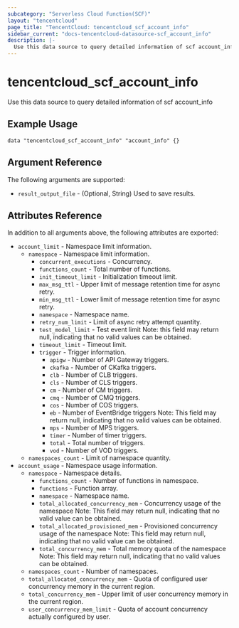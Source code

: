 ```yaml
---
subcategory: "Serverless Cloud Function(SCF)"
layout: "tencentcloud"
page_title: "TencentCloud: tencentcloud_scf_account_info"
sidebar_current: "docs-tencentcloud-datasource-scf_account_info"
description: |-
  Use this data source to query detailed information of scf account_info
---
```


# tencentcloud_scf_account_info

Use this data source to query detailed information of scf account_info

## Example Usage

```hcl
data "tencentcloud_scf_account_info" "account_info" {}
```

## Argument Reference

The following arguments are supported:

* `result_output_file` - (Optional, String) Used to save results.

## Attributes Reference

In addition to all arguments above, the following attributes are exported:

* `account_limit` - Namespace limit information.
  * `namespace` - Namespace limit information.
    * `concurrent_executions` - Concurrency.
    * `functions_count` - Total number of functions.
    * `init_timeout_limit` - Initialization timeout limit.
    * `max_msg_ttl` - Upper limit of message retention time for async retry.
    * `min_msg_ttl` - Lower limit of message retention time for async retry.
    * `namespace` - Namespace name.
    * `retry_num_limit` - Limit of async retry attempt quantity.
    * `test_model_limit` - Test event limit Note: this field may return null, indicating that no valid values can be obtained.
    * `timeout_limit` - Timeout limit.
    * `trigger` - Trigger information.
      * `apigw` - Number of API Gateway triggers.
      * `ckafka` - Number of CKafka triggers.
      * `clb` - Number of CLB triggers.
      * `cls` - Number of CLS triggers.
      * `cm` - Number of CM triggers.
      * `cmq` - Number of CMQ triggers.
      * `cos` - Number of COS triggers.
      * `eb` - Number of EventBridge triggers Note: This field may return null, indicating that no valid values can be obtained.
      * `mps` - Number of MPS triggers.
      * `timer` - Number of timer triggers.
      * `total` - Total number of triggers.
      * `vod` - Number of VOD triggers.
  * `namespaces_count` - Limit of namespace quantity.
* `account_usage` - Namespace usage information.
  * `namespace` - Namespace details.
    * `functions_count` - Number of functions in namespace.
    * `functions` - Function array.
    * `namespace` - Namespace name.
    * `total_allocated_concurrency_mem` - Concurrency usage of the namespace Note: This field may return null, indicating that no valid value can be obtained.
    * `total_allocated_provisioned_mem` - Provisioned concurrency usage of the namespace Note: This field may return null, indicating that no valid value can be obtained.
    * `total_concurrency_mem` - Total memory quota of the namespace Note: This field may return null, indicating that no valid values can be obtained.
  * `namespaces_count` - Number of namespaces.
  * `total_allocated_concurrency_mem` - Quota of configured user concurrency memory in the current region.
  * `total_concurrency_mem` - Upper limit of user concurrency memory in the current region.
  * `user_concurrency_mem_limit` - Quota of account concurrency actually configured by user.



